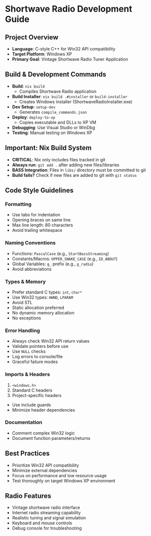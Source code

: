 # Shortwave Radio Development Guide

## Project Overview
- **Language**: C-style C++ for Win32 API compatibility
- **Target Platform**: Windows XP
- **Primary Goal**: Vintage Shortwave Radio Tuner Application

## Build & Development Commands
- **Build**: `nix build`
  - Compiles Shortwave Radio application
- **Build Installer**: `nix build .#installer` or `build-installer`
  - Creates Windows installer (ShortwaveRadioInstaller.exe)
- **Dev Setup**: `setup-dev`
  - Generates `compile_commands.json`
- **Deploy**: `deploy-to-xp`
  - Copies executable and DLLs to XP VM
- **Debugging**: Use Visual Studio or WinDbg
- **Testing**: Manual testing on Windows XP

## Important: Nix Build System
- **CRITICAL**: Nix only includes files tracked in git
- **Always run**: `git add .` after adding new files/libraries
- **BASS Integration**: Files in `libs/` directory must be committed to git
- **Build fails?** Check if new files are added to git with `git status`

## Code Style Guidelines

### Formatting
- Use tabs for indentation
- Opening braces on same line
- Max line length: 80 characters
- Avoid trailing whitespace

### Naming Conventions
- Functions: `PascalCase` (e.g., `StartBassStreaming`)
- Constants/Macros: `UPPER_SNAKE_CASE` (e.g., `ID_ABOUT`)
- Global Variables: `g_` prefix (e.g., `g_radio`)
- Avoid abbreviations

### Types & Memory
- Prefer standard C types: `int`, `char*`
- Use Win32 types: `HWND`, `LPARAM`
- Avoid STL
- Static allocation preferred
- No dynamic memory allocation
- No exceptions

### Error Handling
- Always check Win32 API return values
- Validate pointers before use
- Use `NULL` checks
- Log errors to console/file
- Graceful failure modes

### Imports & Headers
1. `<windows.h>`
2. Standard C headers
3. Project-specific headers
- Use include guards
- Minimize header dependencies

### Documentation
- Comment complex Win32 logic
- Document function parameters/returns

## Best Practices
- Prioritize Win32 API compatibility
- Minimize external dependencies
- Focus on performance and low resource usage
- Test thoroughly on target Windows XP environment

## Radio Features
- Vintage shortwave radio interface
- Internet radio streaming capability
- Realistic tuning and signal simulation
- Keyboard and mouse controls
- Debug console for troubleshooting
